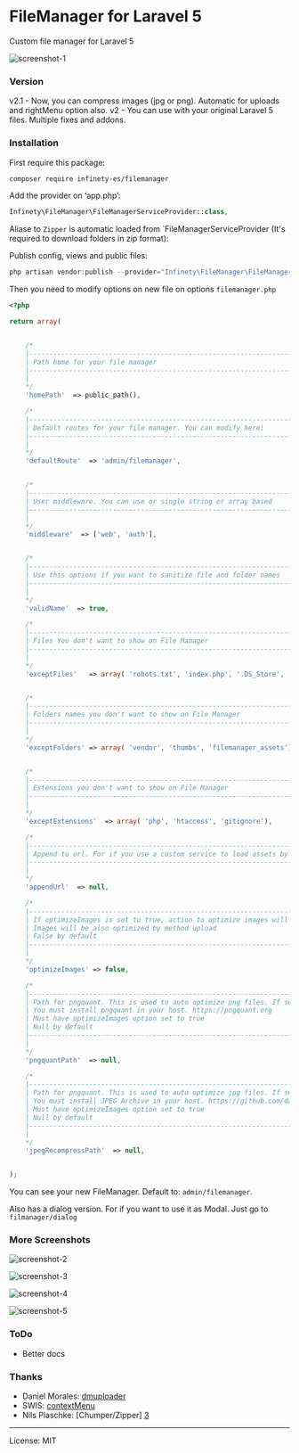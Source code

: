 # FileManager for Laravel 5

Custom file manager for Laravel 5

![screenshot-1](https://cloud.githubusercontent.com/assets/74367/15646143/77016990-265c-11e6-9ecc-d82ae2c74f71.png)

### Version
v2.1 - Now, you can compress images (jpg or png). Automatic for uploads and rightMenu option also.
v2 - You can use with your original Laravel 5 files. Multiple fixes and addons.


### Installation

First require this package:

```sh
composer require infinety-es/filemanager
```

Add the provider on ‘app.php’:
```php
Infinety\FileManager\FileManagerServiceProvider::class,
```

Aliase to `Zipper` is automatic loaded from `FileManagerServiceProvider (It's required to download folders in zip format): 


Publish config, views and public files:
```php
php artisan vendor:publish --provider="Infinety\FileManager\FileManagerServiceProvider"
```

Then you need to modify options on new file on options `filemanager.php`

```php
<?php

return array(


    /*
    |--------------------------------------------------------------------------
    | Path home for your file manager
    |--------------------------------------------------------------------------
    |
    */
    'homePath'  => public_path(),

    /*
    |--------------------------------------------------------------------------
    | Default routes for your file manager. You can modify here:
    |--------------------------------------------------------------------------
    |
    */
    'defaultRoute'  => 'admin/filemanager',


    /*
    |--------------------------------------------------------------------------
    | User middleware. You can use or single string or array based
    |--------------------------------------------------------------------------
    |
    */
    'middleware'  => ['web', 'auth'],


    /*
    |--------------------------------------------------------------------------
    | Use this options if you want to sanitize file and folder names
    |--------------------------------------------------------------------------
    |
    */
    'validName'  => true,

    /*
    |--------------------------------------------------------------------------
    | Files You don't want to show on File Manager
    |--------------------------------------------------------------------------
    |
    */
    'exceptFiles'   => array( 'robots.txt', 'index.php', '.DS_Store', '.Thumbs.db'),


    /*
    |--------------------------------------------------------------------------
    | Folders names you don't want to show on File Manager
    |--------------------------------------------------------------------------
    |
    */
    'exceptFolders' => array( 'vendor', 'thumbs', 'filemanager_assets'),


    /*
    |--------------------------------------------------------------------------
    | Extensions you don't want to show on File Manager
    |--------------------------------------------------------------------------
    |
    */
    'exceptExtensions'  => array( 'php', 'htaccess', 'gitignore'),

    /*
    |--------------------------------------------------------------------------
    | Append tu url. For if you use a custom service to load assets by url. Example here: http://stackoverflow.com/a/36351219/4042595
    |--------------------------------------------------------------------------
    |
    */
    'appendUrl'  => null,

    /*
    |--------------------------------------------------------------------------
    | If optimizeImages is set tu true, action to optimize images will be available under contextualMenu.
    | Images will be also optimized by method upload
    | False by default
    |--------------------------------------------------------------------------
    |
    */
    'optimizeImages' => false,

    /*
    |--------------------------------------------------------------------------
    | Path for pngquant. This is used to auto optimize png files. If set to null, FileManager will not optimize png files.
    | You must install pngquant in your host. https://pngquant.org
    | Must have optimizeImages option set to true
    | Null by default
    |--------------------------------------------------------------------------
    |
    */
    'pngquantPath'  => null,

    /*
    |--------------------------------------------------------------------------
    | Path for pngquant. This is used to auto optimize jpg files. If set to null, FileManager will not optimize jpg files.
    | You must install JPEG Archive in your host. https://github.com/danielgtaylor/jpeg-archive
    | Must have optimizeImages option set to true
    | Null by default
    |--------------------------------------------------------------------------
    |
    */
    'jpegRecompressPath'  => null,


);
```

You can see your new FileManager. Default to: `admin/filemanager`.

Also has a dialog version. For if you want to use it as Modal. Just go to `filmanager/dialog`


### More Screenshots

![screenshot-2](https://cloud.githubusercontent.com/assets/74367/15646186/a05dfe2a-265c-11e6-8374-0e6673b23508.png)

![screenshot-3](https://cloud.githubusercontent.com/assets/74367/15646188/a0964168-265c-11e6-86fb-b17c9e781c28.png)

![screenshot-4](https://cloud.githubusercontent.com/assets/74367/15646187/a07894a6-265c-11e6-84b3-ff4b7cac3203.png)

![screenshot-5](https://cloud.githubusercontent.com/assets/74367/15646185/a03df24c-265c-11e6-9b0e-349bebd5d241.png)



### ToDo

 * Better docs

### Thanks
* Daniel Morales: [dmuploader][1]
* SWIS: [contextMenu][2]
* Nils Plaschke: [Chumper/Zipper] [3]

---- 
License: MIT




[1]:	https://github.com/danielm/uploader
[2]:	https://github.com/swisnl/jQuery-contextMenu
[3]:    https://github.com/Chumper/Zipper